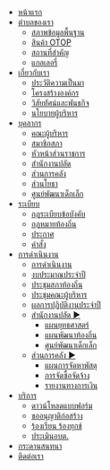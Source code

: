 <ul class="menu container">
  	<li><a href="page.php?p=home">หน้าแรก</a></li>
		<li><a href="page.php?p=page-two#topnav">ตำบลของเรา</a>
			<ul>
				<li>
					<a href="#">สภาพข้อมูลพื้นฐาน</a>
				</li>
				<li>
					<a href="#">สินค้า OTOP</a>
				</li>
				<li>
					<a href="#">สถานที่สำคัญ</a>
				</li>
				<li>
					<a href="#">แกลเลอรี่</a>
				</li>
			</ul>
		</li>
		<li><a href="page.php?p=page-two#topnav">เกี่ยวกับเรา</a>
			<ul>
				<li>
					<a href="#">ประวัติความเป็นมา</a>
				</li>
				<li>
					<a href="#">โครงสร้างองค์กร</a>
				</li>
				<li>
					<a href="#">วิสัยทัศน์และพันธกิจ</a>
				</li>
				<li>
					<a href="#">นโยบายผู้บริหาร</a>
				</li>
			</ul>
		</li>
		<li><a href="#">บุคลากร</a>
			<ul>
				<li>
					<a href="#">คณะผู้บริหาร</a>
				</li>
				<li>
					<a href="#">สมาชิกสภา</a>
				</li>
				<li>
					<a href="#">หัวหน้าส่วนราชการ</a>
				</li>
				<li>
					<a href="#">สำนักงานปลัด</a>
				</li>
				<li>
					<a href="#">ส่วนการคลัง</a>
				</li>
				<li>
					<a href="#">ส่วนโยธา</a>
				</li>
				<li>
					<a href="#">ศูนย์พัฒนาเด็กเล็ก</a>
				</li>
			</ul>
		</li>
		<li><a href="#">ระเบียบ</a>
			<ul>
				<li>
					<a href="#">กฎระเบียบข้อบังคับ</a>
				</li>
				<li>
					<a href="#">กฎหมายท้องถิ่น</a>
				</li>
				<li>
					<a href="#">ประกาศ</a>
				</li>
				<li>
					<a href="#">คำสั่ง</a>
				</li>
			</ul>
		</li>
		<li><a href="#">การดำเนินงาน</a>
			<ul class="menu2">
				<li>
					<a href="#">การดำเนินงาน</a>
				</li>
				<li>
					<a href="#">งบประมาณประจำปี</a>
				</li>
				<li>
					<a href="#">ประชุมสภาท้องถิ่น</a>
				</li>
				<li>
					<a href="#">ประชุมคณะผู้บริหาร</a>
				</li>
				<li>
					<a href="#">ผลการปฏิบัติงานประจำปี</a>
				</li>
				<li>
					<a href="#">สำนักงานปลัด   ►</a>
					<ul>
						<li>
							<a href="#">แผนยุทธศาสตร์</a>
						</li>
						<li>
							<a href="#">แผนพัฒนาท้องถิ่น</a>
						</li>
						<li>
							<a href="#">ศูนย์พัฒนาเด็กเล็ก</a>
						</li>
					</ul>
				</li>
				<li>
					<a href="#">ส่วนการคลัง   ►</a>
					<ul>
						<li>
							<a href="#">แผนการจัดหาพัสดุ</a>
						</li>
						<li>
							<a href="#">การจัดซื้อจัดจ้าง</a>
						</li>
						<li>
							<a href="#">รายงานทางการเงิน</a>
						</li>
					</ul>
				</li>
			</ul>
		</li>
		<li><a href="#">บริการ</a>
			<ul>
				<li>
					<a href="#">ดาวน์โหลดแบบฟอร์ม</a>
				</li>
				<li>
					<a href="#">ขออนุญาติก่อสร้าง</a>
				</li>
				<li>
					<a href="#">ร้องเรียน ร้องทุกข์</a>
				</li>
				<li>
					<a href="#">ประเมินอบต.</a>
				</li>
			</ul>
		</li>
		<li><a href="page.php?p=forum">กระดานสนทนา</a></li>
		<li><a href="page.php?p=page-one#topnav">ติดต่อเรา</a></li>
	</ul>
